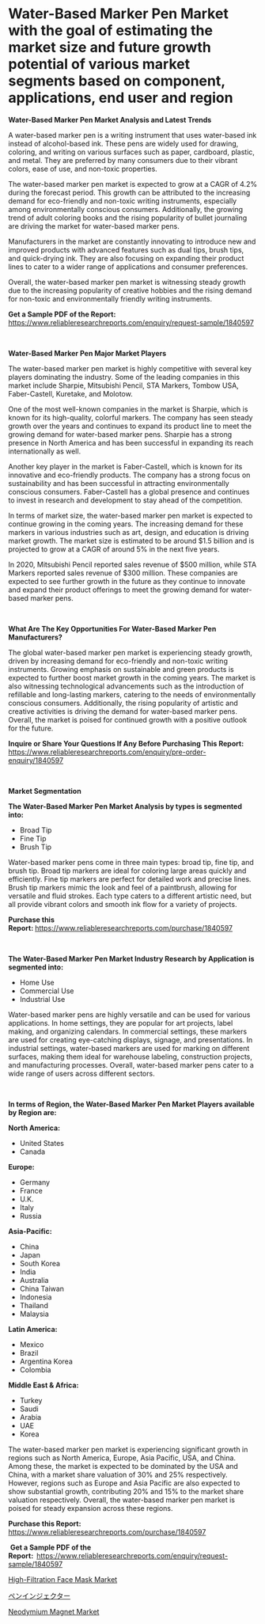 <p><h1>Water-Based Marker Pen Market with the goal of estimating the market size and future growth potential of various market segments based on component, applications, end user and region</h1></p><p><strong>Water-Based Marker Pen Market Analysis and Latest Trends</strong></p>
<p><p>A water-based marker pen is a writing instrument that uses water-based ink instead of alcohol-based ink. These pens are widely used for drawing, coloring, and writing on various surfaces such as paper, cardboard, plastic, and metal. They are preferred by many consumers due to their vibrant colors, ease of use, and non-toxic properties.</p><p>The water-based marker pen market is expected to grow at a CAGR of 4.2% during the forecast period. This growth can be attributed to the increasing demand for eco-friendly and non-toxic writing instruments, especially among environmentally conscious consumers. Additionally, the growing trend of adult coloring books and the rising popularity of bullet journaling are driving the market for water-based marker pens.</p><p>Manufacturers in the market are constantly innovating to introduce new and improved products with advanced features such as dual tips, brush tips, and quick-drying ink. They are also focusing on expanding their product lines to cater to a wider range of applications and consumer preferences.</p><p>Overall, the water-based marker pen market is witnessing steady growth due to the increasing popularity of creative hobbies and the rising demand for non-toxic and environmentally friendly writing instruments.</p></p>
<p><strong>Get a Sample PDF of the Report:&nbsp;</strong> <a href="https://www.reliableresearchreports.com/enquiry/request-sample/1840597">https://www.reliableresearchreports.com/enquiry/request-sample/1840597</a></p>
<p>&nbsp;</p>
<p><strong>Water-Based Marker Pen Major Market Players</strong></p>
<p><p>The water-based marker pen market is highly competitive with several key players dominating the industry. Some of the leading companies in this market include Sharpie, Mitsubishi Pencil, STA Markers, Tombow USA, Faber-Castell, Kuretake, and Molotow.</p><p>One of the most well-known companies in the market is Sharpie, which is known for its high-quality, colorful markers. The company has seen steady growth over the years and continues to expand its product line to meet the growing demand for water-based marker pens. Sharpie has a strong presence in North America and has been successful in expanding its reach internationally as well.</p><p>Another key player in the market is Faber-Castell, which is known for its innovative and eco-friendly products. The company has a strong focus on sustainability and has been successful in attracting environmentally conscious consumers. Faber-Castell has a global presence and continues to invest in research and development to stay ahead of the competition.</p><p>In terms of market size, the water-based marker pen market is expected to continue growing in the coming years. The increasing demand for these markers in various industries such as art, design, and education is driving market growth. The market size is estimated to be around $1.5 billion and is projected to grow at a CAGR of around 5% in the next five years.</p><p>In 2020, Mitsubishi Pencil reported sales revenue of $500 million, while STA Markers reported sales revenue of $300 million. These companies are expected to see further growth in the future as they continue to innovate and expand their product offerings to meet the growing demand for water-based marker pens.</p></p>
<p>&nbsp;</p>
<p><strong>What Are The Key Opportunities For Water-Based Marker Pen Manufacturers?</strong></p>
<p><p>The global water-based marker pen market is experiencing steady growth, driven by increasing demand for eco-friendly and non-toxic writing instruments. Growing emphasis on sustainable and green products is expected to further boost market growth in the coming years. The market is also witnessing technological advancements such as the introduction of refillable and long-lasting markers, catering to the needs of environmentally conscious consumers. Additionally, the rising popularity of artistic and creative activities is driving the demand for water-based marker pens. Overall, the market is poised for continued growth with a positive outlook for the future.</p></p>
<p><strong>Inquire or Share Your Questions If Any Before Purchasing This Report:</strong> <a href="https://www.reliableresearchreports.com/enquiry/pre-order-enquiry/1840597">https://www.reliableresearchreports.com/enquiry/pre-order-enquiry/1840597</a></p>
<p>&nbsp;</p>
<p><strong>Market Segmentation</strong></p>
<p><strong>The Water-Based Marker Pen Market Analysis by types is segmented into:</strong></p>
<p><ul><li>Broad Tip</li><li>Fine Tip</li><li>Brush Tip</li></ul></p>
<p><p>Water-based marker pens come in three main types: broad tip, fine tip, and brush tip. Broad tip markers are ideal for coloring large areas quickly and efficiently. Fine tip markers are perfect for detailed work and precise lines. Brush tip markers mimic the look and feel of a paintbrush, allowing for versatile and fluid strokes. Each type caters to a different artistic need, but all provide vibrant colors and smooth ink flow for a variety of projects.</p></p>
<p><strong>Purchase this Report:&nbsp;</strong><a href="https://www.reliableresearchreports.com/purchase/1840597">https://www.reliableresearchreports.com/purchase/1840597</a></p>
<p>&nbsp;</p>
<p><strong>The Water-Based Marker Pen Market Industry Research by Application is segmented into:</strong></p>
<p><ul><li>Home Use</li><li>Commercial Use</li><li>Industrial Use</li></ul></p>
<p><p>Water-based marker pens are highly versatile and can be used for various applications. In home settings, they are popular for art projects, label making, and organizing calendars. In commercial settings, these markers are used for creating eye-catching displays, signage, and presentations. In industrial settings, water-based markers are used for marking on different surfaces, making them ideal for warehouse labeling, construction projects, and manufacturing processes. Overall, water-based marker pens cater to a wide range of users across different sectors.</p></p>
<p>&nbsp;</p>
<p><strong>In terms of Region, the Water-Based Marker Pen Market Players available by Region are:</strong></p>
<p>
    <p> <strong> North America: </strong>
        <ul>
            <li>United States</li>
            <li>Canada</li>
        </ul>
        </p> 
    <p> <strong> Europe: </strong>
        <ul>
            <li>Germany</li>
            <li>France</li>
            <li>U.K.</li>
            <li>Italy</li>
            <li>Russia</li>
        </ul>
        </p> 
    <p> <strong> Asia-Pacific: </strong>
        <ul>
            <li>China</li>
            <li>Japan</li>
            <li>South Korea</li>
            <li>India</li>
            <li>Australia</li>
            <li>China Taiwan</li>
            <li>Indonesia</li>
            <li>Thailand</li>
            <li>Malaysia</li>
        </ul>
        </p> 
    <p> <strong> Latin America: </strong>
        <ul>
            <li>Mexico</li>
            <li>Brazil</li>
            <li>Argentina Korea</li>
            <li>Colombia</li>
        </ul>
        </p> 
    <p> <strong> Middle East & Africa: </strong>
        <ul>
            <li>Turkey</li>
            <li>Saudi</li>
            <li>Arabia</li>
            <li>UAE</li>
            <li>Korea</li>
        </ul>
    </p>
    </p>
<p><p>The water-based marker pen market is experiencing significant growth in regions such as North America, Europe, Asia Pacific, USA, and China. Among these, the market is expected to be dominated by the USA and China, with a market share valuation of 30% and 25% respectively. However, regions such as Europe and Asia Pacific are also expected to show substantial growth, contributing 20% and 15% to the market share valuation respectively. Overall, the water-based marker pen market is poised for steady expansion across these regions.</p></p>
<p><strong>Purchase this Report: </strong><a href="https://www.reliableresearchreports.com/purchase/1840597">https://www.reliableresearchreports.com/purchase/1840597</a></p>
<p>&nbsp;<strong>Get a Sample PDF of the Report:&nbsp;&nbsp;</strong><a href="https://www.reliableresearchreports.com/enquiry/request-sample/1840597">https://www.reliableresearchreports.com/enquiry/request-sample/1840597</a></p>
<p><strong></strong></p>
<p><p><a href="https://github.com/ChiragRP21/Market-Research-Report-List-3/blob/main/high-filtration-face-mask-market.md">High-Filtration Face Mask Market</a></p><p><a href="https://github.com/xemfu2379520/Market-Research-Report-List-1/blob/main/42386767781.md">ペンインジェクター</a></p><p><a href="https://funky-papaya-cf4.notion.site/Neodymium-Magnet-Market-Centers-on-Aspects-such-as-Market-Growth-Market-Share-Market-Opportunity--b0b814450fb24ec4be07a307e582070f">Neodymium Magnet Market</a></p></p>
